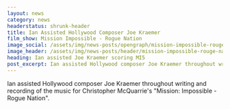```yaml
---
layout: news
category: news
headerstatus: shrunk-header
title: Ian Assisted Hollywood Composer Joe Kraemer
film_show: Mission Impossible - Rogue Nation
image_social: /assets/img/news-posts/opengraph/mission-impossible-rouge-nation.jpg
image_header: /assets/img/news-posts/header/mission-impossible-rouge-nation.jpg
heading: Ian assisted Joe Kraemer scoring MI5
post_excerpt: Ian assisted Hollywood composer Joe Kraemer throughout writing and recording of the music for Christopher McQuarrie's "Mission Impossible - Rogue Nation".
---
```


Ian assisted Hollywood composer Joe Kraemer throughout writing and recording of the music for Christopher McQuarrie's "Mission: Impossible - Rogue Nation".<!--more-->
